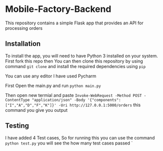 # Mobile-Factory-Backend

This repository contains a simple Flask app that provides an API for processing orders

## Installation

To install the app, you will need to have Python 3 installed on your system. First fork this repo then You can then clone this repository by using command `git clone`
and install the required dependencies using `pip`

You can use any editor I have used Pycharm 

First Open the main.py and run `python main.py` 

Then open new termial and paste `Invoke-WebRequest -Method POST -ContentType "application/json" -Body '{"components": ["I","A","D","F","K"]}' -Uri http://127.0.0.1:5000/orders` this command you give you output


## Testing

I have added 4 Test cases, So for running this you can use the command `python test.py` you will see the how many test cases passed
`

